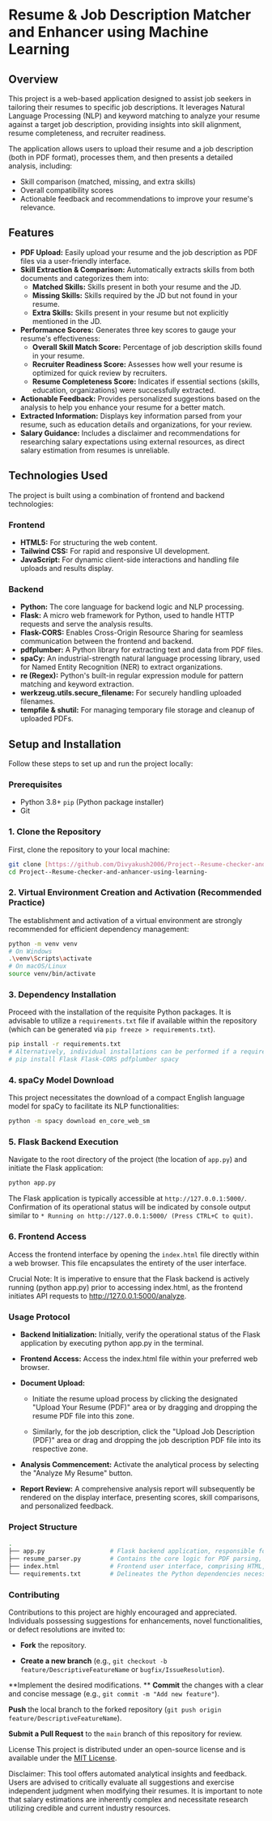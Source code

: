 # Resume & Job Description Matcher and Enhancer using Machine Learning

## Overview

This project is a web-based application designed to assist job seekers in tailoring their resumes to specific job descriptions. It leverages Natural Language Processing (NLP) and keyword matching to analyze your resume against a target job description, providing insights into skill alignment, resume completeness, and recruiter readiness.

The application allows users to upload their resume and a job description (both in PDF format), processes them, and then presents a detailed analysis, including:
* Skill comparison (matched, missing, and extra skills)
* Overall compatibility scores
* Actionable feedback and recommendations to improve your resume's relevance.

## Features

* **PDF Upload:** Easily upload your resume and the job description as PDF files via a user-friendly interface.
* **Skill Extraction & Comparison:** Automatically extracts skills from both documents and categorizes them into:
    * **Matched Skills:** Skills present in both your resume and the JD.
    * **Missing Skills:** Skills required by the JD but not found in your resume.
    * **Extra Skills:** Skills present in your resume but not explicitly mentioned in the JD.
* **Performance Scores:** Generates three key scores to gauge your resume's effectiveness:
    * **Overall Skill Match Score:** Percentage of job description skills found in your resume.
    * **Recruiter Readiness Score:** Assesses how well your resume is optimized for quick review by recruiters.
    * **Resume Completeness Score:** Indicates if essential sections (skills, education, organizations) were successfully extracted.
* **Actionable Feedback:** Provides personalized suggestions based on the analysis to help you enhance your resume for a better match.
* **Extracted Information:** Displays key information parsed from your resume, such as education details and organizations, for your review.
* **Salary Guidance:** Includes a disclaimer and recommendations for researching salary expectations using external resources, as direct salary estimation from resumes is unreliable.

## Technologies Used

The project is built using a combination of frontend and backend technologies:

### Frontend
* **HTML5:** For structuring the web content.
* **Tailwind CSS:** For rapid and responsive UI development.
* **JavaScript:** For dynamic client-side interactions and handling file uploads and results display.

### Backend
* **Python:** The core language for backend logic and NLP processing.
* **Flask:** A micro web framework for Python, used to handle HTTP requests and serve the analysis results.
* **Flask-CORS:** Enables Cross-Origin Resource Sharing for seamless communication between the frontend and backend.
* **pdfplumber:** A Python library for extracting text and data from PDF files.
* **spaCy:** An industrial-strength natural language processing library, used for Named Entity Recognition (NER) to extract organizations.
* **re (Regex):** Python's built-in regular expression module for pattern matching and keyword extraction.
* **werkzeug.utils.secure_filename:** For securely handling uploaded filenames.
* **tempfile & shutil:** For managing temporary file storage and cleanup of uploaded PDFs.

## Setup and Installation

Follow these steps to set up and run the project locally:

### Prerequisites

* Python 3.8+
 `pip` (Python package installer)
* Git

### 1. Clone the Repository

First, clone the repository to your local machine:

```bash
git clone [https://github.com/Divyakush2006/Project--Resume-checker-and-anhancer-using-machine-learning-](https://github.com/Divyakush2006/Project--Resume-checker-and-anhancer-using-machine-learning-)
cd Project--Resume-checker-and-anhancer-using-learning-
```
### 2. Virtual Environment Creation and Activation (Recommended Practice)
The establishment and activation of a virtual environment are strongly recommended for efficient dependency management:

```bash
python -m venv venv
# On Windows
.\venv\Scripts\activate
# On macOS/Linux
source venv/bin/activate
```
### 3. Dependency Installation
Proceed with the installation of the requisite Python packages. It is advisable to utilize a `requirements.txt` file if available within the repository (which can be generated via `pip freeze > requirements.txt`).

```bash
pip install -r requirements.txt
# Alternatively, individual installations can be performed if a requirements.txt file is absent:
# pip install Flask Flask-CORS pdfplumber spacy
```

### 4. spaCy Model Download
This project necessitates the download of a compact English language model for spaCy to facilitate its NLP functionalities:

```bash
python -m spacy download en_core_web_sm
```

### 5. Flask Backend Execution
Navigate to the root directory of the project (the location of `app.py`) and initiate the Flask application:

```bash
python app.py
```
The Flask application is typically accessible at `http://127.0.0.1:5000/`. Confirmation of its operational status will be indicated by console output similar to `* Running on http://127.0.0.1:5000/ (Press CTRL+C to quit)`.


### 6. Frontend Access
Access the frontend interface by opening the `index.html` file directly within a web browser. This file encapsulates the entirety of the user interface.

Crucial Note: It is imperative to ensure that the Flask backend is actively running (python app.py) prior to accessing index.html, as the frontend initiates API requests to http://127.0.0.1:5000/analyze.

### Usage Protocol
* **Backend Initialization:** Initially, verify the operational status of the Flask application by executing python app.py in the terminal.

* **Frontend Access:** Access the index.html file within your preferred web browser.

* **Document Upload:**

   * Initiate the resume upload process by clicking the designated "Upload Your Resume (PDF)" area or by dragging and dropping the resume PDF file into this zone.

   * Similarly, for the job description, click the "Upload Job Description (PDF)" area or drag and dropping the job description PDF file into its respective zone.

* **Analysis Commencement:** Activate the analytical process by selecting the "Analyze My Resume" button.

* **Report Review:** A comprehensive analysis report will subsequently be rendered on the display interface, presenting scores, skill comparisons, and personalized feedback.

### Project Structure
```bash
.
├── app.py                  # Flask backend application, responsible for handling file uploads and API endpoints.
├── resume_parser.py        # Contains the core logic for PDF parsing, skill extraction, scoring, and feedback generation.
├── index.html              # Frontend user interface, comprising HTML, CSS, and JavaScript components.
└── requirements.txt        # Delineates the Python dependencies necessary for the project's operation (to be created if not present).
```

### Contributing
Contributions to this project are highly encouraged and appreciated. Individuals possessing suggestions for enhancements, novel functionalities, or defect resolutions are invited to:

* **Fork** the repository.

* **Create a new branch** (e.g., `git checkout -b feature/DescriptiveFeatureName` or `bugfix/IssueResolution`).

**Implement the desired modifications.
**
**Commit** the changes with a clear and concise message (e.g., `git commit -m "Add new feature"`).

**Push** the local branch to the forked repository (`git push origin feature/DescriptiveFeatureName`).

**Submit a Pull Request** to the `main` branch of this repository for review.

License
This project is distributed under an open-source license and is available under the [MIT License](https://opensource.org/licenses/MIT).

Disclaimer: This tool offers automated analytical insights and feedback. Users are advised to critically evaluate all suggestions and exercise independent judgment when modifying their resumes. It is important to note that salary estimations are inherently complex and necessitate research utilizing credible and current industry resources.
